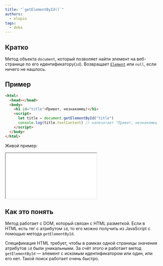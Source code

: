 ```yaml
---
title: "`getElementById()`"
authors:
  - nlopin
tags:
  - doka
---
```


## Кратко

Метод объекта `document`, который позволяет найти элемент на веб-странице по его идентификатору(`id`). Возвращает [`Element`](/js/element) или `null`, если ничего не нашлось.

## Пример

```html
<html>
  <head></head>
  <body>
    <h1 id="title">Привет, незнакомец!</h1>
    <script>
      let title = document.getElementById("title")
      console.log(title.textContent) // напечатает "Привет, незнакомец!"
    </script>
  </body>
</html>
```

Живой пример:

<iframe title="Название — getElementById() — Дока" src="demos/Lopinopulos-XwKRaZ/"></iframe>

## Как это понять

Метод работает с DOM, который связан с HTML разметкой. Если в HTML есть тег с атрибутом `id`, то его можно получить из JavaScript с помощью метода `getElementById`.

Спецификация HTML требует, чтобы в рамках одной страницы значения атрибутов `id` были уникальными. За счёт этого и работает метод `getElementById` — элемент с искомым идентификатором или один, или его нет. Такой поиск работает очень быстро.
